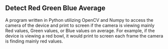 ## Detect Red Green Blue Average

A program written in Python utilizing OpenCV and Numpy to access the camera of the device 
and print to screen if the camera is viewing mainly Red values, Green values, or Blue values on average. 
For example, if the device is viewing a red bowl, it would print to screen each frame the camera is finding mainly red values. 
